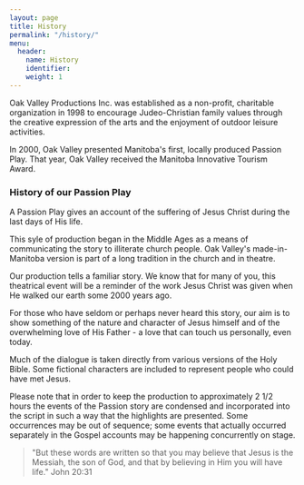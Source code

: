 ```yaml
---
layout: page
title: History
permalink: "/history/"
menu:
  header:
    name: History
    identifier: 
    weight: 1
---
```

Oak Valley Productions Inc. was established as a non-profit, charitable organization in 1998 to encourage Judeo-Christian family values through the creative expression of the arts and the enjoyment of outdoor leisure activities.

In 2000, Oak Valley presented Manitoba's first, locally produced Passion Play. That year, Oak Valley received the Manitoba Innovative Tourism Award.

### History of our Passion Play

A Passion Play gives an account of the suffering of Jesus Christ during the last days of His life.

This syle of production began in the Middle Ages as a means of communicating the story to illiterate church people. Oak Valley's made-in-Manitoba version is part of a long tradition in the church and in theatre.

Our production tells a familiar story. We know that for many of you, this theatrical event will be a reminder of the work Jesus Christ was given when He walked our earth some 2000 years ago.

For those who have seldom or perhaps never heard this story, our aim is to show something of the nature and character of Jesus himself and of the overwhelming love of His Father - a love that can touch us personally, even today.

Much of the dialogue is taken directly from various versions of the Holy Bible. Some fictional characters are included to represent people who could have met Jesus.

Please note that in order to keep the production to approximately 2 1/2 hours the events of the Passion story are condensed and incorporated into the script in such a way that the highlights are presented. Some occurrences may be out of sequence; some events that actually occurred separately in the Gospel accounts may be happening concurrently on stage.

> "But these words are written so that you may believe that Jesus is the Messiah, the son of God, and that by believing in Him you will have life." John 20:31